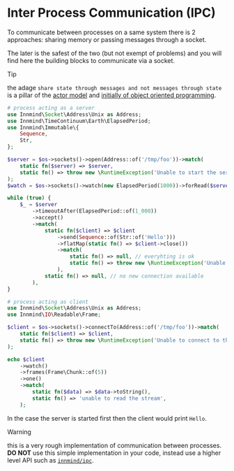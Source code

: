 # Inter Process Communication (IPC)

To communicate between processes on a same system there is 2 approaches: sharing memory or passing messages through a socket.

The later is the safest of the two (but not exempt of problems) and you will find here the building blocks to communicate via a socket.

> [!TIP]
> the adage `share state through messages and not messages through state` is a pillar of the [actor model](https://en.wikipedia.org/wiki/Actor_model) and [initially of object oriented programming](https://www.youtube.com/watch?v=7erJ1DV_Tlo).

```php
# process acting as a server
use Innmind\Socket\Address\Unix as Address;
use Innmind\TimeContinuum\Earth\ElapsedPeriod;
use Innmind\Immutable\{
    Sequence,
    Str,
};

$server = $os->sockets()->open(Address::of('/tmp/foo'))->match(
    static fn($server) => $server,
    static fn() => throw new \RuntimeException('Unable to start the server'),
);
$watch = $os->sockets()->watch(new ElapsedPeriod(1000))->forRead($server);

while (true) {
    $_ = $server
        ->timeoutAfter(ElapsedPeriod::of(1_000))
        ->accept()
        ->match(
            static fn($client) => $client
                ->send(Sequence::of(Str::of('Hello')))
                ->flatMap(static fn() => $client->close())
                ->match(
                    static fn() => null, // everyhting is ok
                    static fn() => throw new \RuntimeException('Unable to send data or close the connection'),
                ),
            static fn() => null, // no new connection available
        ),
}
```

```php
# process acting as client
use Innmind\Socket\Address\Unix as Address;
use Innmind\IO\Readable\Frame;

$client = $os->sockets()->connectTo(Address::of('/tmp/foo'))->match(
    static fn($client) => $client,
    static fn() => throw new \RuntimeException('Unable to connect to the server'),
);

echo $client
    ->watch()
    ->frames(Frame\Chunk::of(5))
    ->one()
    ->match(
        static fn($data) => $data->toString(),
        static fn() => 'unable to read the stream',
    );
```

In the case the server is started first then the client would print `Hello`.

> [!WARNING]
> this is a very rough implementation of communication between processes. **DO NOT** use this simple implementation in your code, instead use a higher level API such as [`innmind/ipc`](https://github.com/innmind/ipc).
